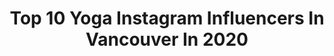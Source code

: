 ---
title: Top 10 Yoga Instagram Influencers In Vancouver In 2020
description: >-
  Find top yoga Instagram influencers in Vancouver in 2020. Most popular hashtags: #yoga #nature #travel #vancouver.
platform: Instagram
profiles:
  - username: "angharada.model"
    fullname: >-
      𝒜 𝓃 𝑔 𝒽 𝒶 𝓇 𝒶 𝒹 𝒶
    location: "Canada"
    followers: 29141
    engagement: 357
    commentsToLikes: 0.044830
    avatar: "https://scontent-lhr8-1.cdninstagram.com/v/t51.2885-19/s320x320/83033683_186148805830645_2030487793964154880_n.jpg?_nc_ht=scontent-lhr8-1.cdninstagram.com&_nc_ohc=gpvvKB2SK5YAX8P1evY&oh=c07f44936a07a861fd4b72f30691a51b&oe=5EBBA613"
    verified: false
    hashtags: "#ethereal, #gardening, #power, #photographyart"
  - username: "yoga_mami"
    fullname: >-
      Josephine Jacob
    location: "Canada"
    followers: 48557
    engagement: 185
    commentsToLikes: 0.122174
    avatar: "https://scontent-ams4-1.cdninstagram.com/v/t51.2885-19/s320x320/31970980_448679918921411_8439159627634966528_n.jpg?_nc_ht=scontent-ams4-1.cdninstagram.com&_nc_ohc=gHzHxB1hhQIAX8XEo6O&oh=29566d06e5f22affc0b3c49d74668d7d&oe=5EB89EC9"
    verified: false
    hashtags: "#tiptoelovers, #igyogacommunity, #yogalife, #ysydcrew"
  - username: "amandaduplessisfit"
    fullname: >-
      Amanda
    location: "Canada"
    followers: 8913
    engagement: 852
    commentsToLikes: 0.051157
    avatar: "https://scontent-lhr8-1.cdninstagram.com/v/t51.2885-19/s320x320/74936905_494498991162729_2517851403922178048_n.jpg?_nc_ht=scontent-lhr8-1.cdninstagram.com&_nc_ohc=NLkPfkk-fVMAX__XNBP&oh=7fa47d7ef7669a434efc09b8cf9e8c19&oe=5EBB8EE7"
    verified: false
    hashtags: "#musesonly, #hikingadventures, #snowday, #goldenhourphotography"
  - username: "nataliepastore"
    fullname: >-
      Ɲatalie♡
    location: "Canada"
    followers: 8160
    engagement: 780
    commentsToLikes: 0.026366
    avatar: "https://scontent-ssn1-1.cdninstagram.com/v/t51.2885-19/s320x320/67196902_362200671139433_3015162999951327232_n.jpg?_nc_ht=scontent-ssn1-1.cdninstagram.com&_nc_ohc=Emd2LQlnA34AX-cI9tB&oh=1daf0b7b7435ad6f4ef572d9008f5a8f&oe=5EB8EA5F"
    verified: false
    hashtags: "#brightside, #treepose, #stayhome"
  - username: "sweetlyraw"
    fullname: >-
      Heather Pace l Healthy Recipes
    location: "Canada"
    followers: 29695
    engagement: 150
    commentsToLikes: 0.340724
    avatar: "https://scontent-lhr8-1.cdninstagram.com/v/t51.2885-19/s320x320/79256257_3095372657353586_2648067790065369088_n.jpg?_nc_ht=scontent-lhr8-1.cdninstagram.com&_nc_ohc=zdi0dnD0MZsAX_X29Od&oh=4919d498388c8d97624b17fc2b973486&oe=5EBAA61A"
    verified: false
    hashtags: "#freeyogaclass, #vegancookies, #chocolatechipcookies, #healthyrecipes"
  - username: "samanthashakiraclarke"
    fullname: >-
      Samantha Clarke
    location: "Canada"
    followers: 73793
    engagement: 200
    commentsToLikes: 0.041542
    avatar: "https://scontent-lhr8-1.cdninstagram.com/v/t51.2885-19/s320x320/83526691_194190418327238_4376986585644662784_n.jpg?_nc_ht=scontent-lhr8-1.cdninstagram.com&_nc_ohc=kZQPOvtoc_4AX_Jscgf&oh=f16aa420836d9a98ed813f45aabbc28c&oe=5EBADF45"
    verified: false
    hashtags: "#bloated, #xmas, #yoga, #handstandpractice"
  - username: "naturallycadie"
    fullname: >-
      Cadie Piecuch
    location: "Canada"
    followers: 19056
    engagement: 259
    commentsToLikes: 0.251827
    avatar: "https://scontent-atl3-1.cdninstagram.com/v/t51.2885-19/s320x320/26867335_325665004589659_9021730902924853248_n.jpg?_nc_ht=scontent-atl3-1.cdninstagram.com&_nc_ohc=DeLK73LoTREAX-hR1vz&oh=43d0d945d2172394dbdfdc6fbc5a9fb8&oe=5EB8DC3A"
    verified: false
    hashtags: "#positiveenergy, #photography, #putinthework, #reuseable"
  - username: "dennisstever"
    fullname: >-
      Dennis Stever
    location: "Canada"
    followers: 37436
    engagement: 215
    commentsToLikes: 0.016746
    avatar: "https://scontent-ams4-1.cdninstagram.com/v/t51.2885-19/s320x320/90090289_631713594334975_8085963279811215360_n.jpg?_nc_ht=scontent-ams4-1.cdninstagram.com&_nc_ohc=h9qlscJ5NZoAX9ZfDip&oh=f54921154e664d240dae6013f77fc0b9&oe=5EB64BA6"
    verified: false
    hashtags: "#ufc247, #mydubai, #travelwithtjd, #hellobc"
  - username: "noelhendrickson"
    fullname: >-
      
    location: "Canada"
    followers: 28204
    engagement: 66
    commentsToLikes: 0.033161
    avatar: "https://scontent-ams4-1.cdninstagram.com/v/t51.2885-19/10919302_1519798921633901_970005312_a.jpg?_nc_ht=scontent-ams4-1.cdninstagram.com&_nc_ohc=B-VJbAZ7yHQAX-0yRQQ&oh=6b76ced7f9a9c40eee4bf22b004f16aa&oe=5EB9D23B"
    verified: false
    hashtags: "#mountainroads, #tofino, #westcoast, #jamies"
  - username: "fvckrender"
    fullname: >-
      Frederic Duquette
    location: "Canada"
    followers: 363497
    engagement: 104
    commentsToLikes: 0.015350
    avatar: "https://scontent-amt2-1.cdninstagram.com/v/t51.2885-19/s320x320/88237109_776491709510752_7619097976798969856_n.jpg?_nc_ht=scontent-amt2-1.cdninstagram.com&_nc_ohc=6Fyo2CgXaroAX-Fkw_y&oh=9e17d4c1357f3b338a2eb41f66877109&oe=5EB349B1"
    verified: false
    hashtags: "#cinema4d, #flower, #artoftheday, #landroverdefender"
---